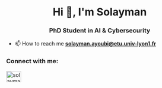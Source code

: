 <h1 align="center">Hi 👋, I'm Solayman</h1>
<h3 align="center">PhD Student in AI & Cybersecurity</h3>

- 📫 How to reach me **solayman.ayoubi@etu.univ-lyon1.fr**

<h3 align="left">Connect with me:</h3>
<p align="left">
<a href="https://linkedin.com/in/solayman-ayoubi-617ba5133" target="blank"><img align="center" src="https://cdn.jsdelivr.net/npm/simple-icons@3.0.1/icons/linkedin.svg" alt="solayman-ayoubi-617ba5133" height="30" width="40" /></a>
</p>
